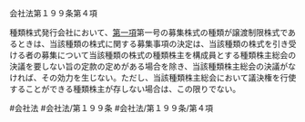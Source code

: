 会社法第１９９条第４項

種類株式発行会社において、[第一項](会社法＿＿＿＿第１９９条第１項)第一号の募集株式の種類が譲渡制限株式であるときは、当該種類の株式に関する募集事項の決定は、当該種類の株式を引き受ける者の募集について当該種類の株式の種類株主を構成員とする種類株主総会の決議を要しない旨の定款の定めがある場合を除き、当該種類株主総会の決議がなければ、その効力を生じない。ただし、当該種類株主総会において議決権を行使することができる種類株主が存しない場合は、この限りでない。

#会社法
#会社法/第１９９条
#会社法/第１９９条/第４項
